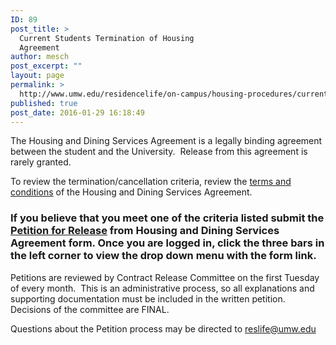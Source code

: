 ```yaml
---
ID: 89
post_title: >
  Current Students Termination of Housing
  Agreement
author: mesch
post_excerpt: ""
layout: page
permalink: >
  http://www.umw.edu/residencelife/on-campus/housing-procedures/current-students-termination-of-housing-agreement/
published: true
post_date: 2016-01-29 16:18:49
---
```

The Housing and Dining Services Agreement is a legally binding agreement between the student and the University.  Release from this agreement is rarely granted.

To review the termination/cancellation criteria, review the <a href="http://students.umw.edu/residencelife/agreementinfo/">terms and conditions</a> of the Housing and Dining Services Agreement.
<h3>If you believe that you meet one of the criteria listed submit the <a href="https://umw.starrezhousing.com/starrezportal">Petition for Release</a> from Housing and Dining Services Agreement form. Once you are logged in, click the three bars in the left corner to view the drop down menu with the form link.</h3>
Petitions are reviewed by Contract Release Committee on the first Tuesday of every month.  This is an administrative process, so all explanations and supporting documentation must be included in the written petition. Decisions of the committee are FINAL.
<div class="entry-content">

Questions about the Petition process may be directed to <a href="mailto:reslife@umw.edu">reslife@umw.edu</a>

</div>